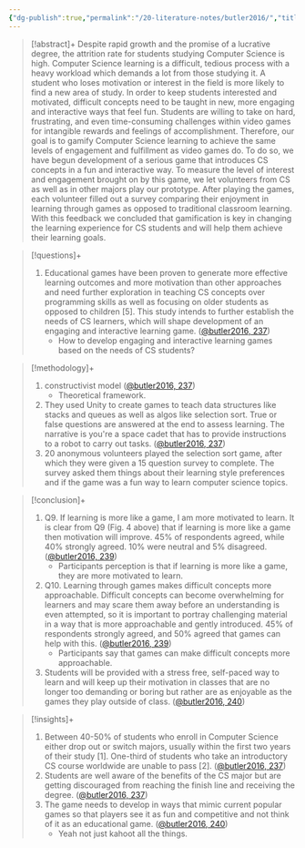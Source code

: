 ```yaml
---
{"dg-publish":true,"permalink":"/20-literature-notes/butler2016/","title":"Gamification to Engage and Motivate Students to Achieve Computer Science Learning Goals","tags":["gamification","computer-science"],"created":"2024-08-30","updated":"2024-09-13"}
---
```



> [!abstract]+
> Despite rapid growth and the promise of a lucrative degree, the attrition rate for students studying Computer Science is high. Computer Science learning is a difficult, tedious process with a heavy workload which demands a lot from those studying it. A student who loses motivation or interest in the field is more likely to find a new area of study. In order to keep students interested and motivated, difficult concepts need to be taught in new, more engaging and interactive ways that feel fun. Students are willing to take on hard, frustrating, and even time-consuming challenges within video games for intangible rewards and feelings of accomplishment. Therefore, our goal is to gamify Computer Science learning to achieve the same levels of engagement and fulfillment as video games do. To do so, we have begun development of a serious game that introduces CS concepts in a fun and interactive way. To measure the level of interest and engagement brought on by this game, we let volunteers from CS as well as in other majors play our prototype. After playing the games, each volunteer filled out a survey comparing their enjoyment in learning through games as opposed to traditional classroom learning. With this feedback we concluded that gamification is key in changing the learning experience for CS students and will help them achieve their learning goals.

> [!questions]+
>
> 1. Educational games have been proven to generate more effective learning outcomes and more motivation than other approaches and need further exploration in teaching CS concepts over programming skills as well as focusing on older students as opposed to children [5]. This study intends to further establish the needs of CS learners, which will shape development of an engaging and interactive learning game. ([@butler2016, 237](zotero://open-pdf/library/items/8WEHI2E9?page=1&annotation=5PGPT89W))
>     - How to develop engaging and interactive learning games based on the needs of CS students?

> [!methodology]+
>
> 1. constructivist model ([@butler2016, 237](zotero://open-pdf/library/items/8WEHI2E9?page=1&annotation=FQU5AR8T))
>     - Theoretical framework.
> 2. They used Unity to create games to teach data structures like stacks and queues as well as algos like selection sort. True or false questions are answered at the end to assess learning. The narrative is you're a space cadet that has to provide instructions to a robot to carry out tasks. ([@butler2016, 237](zotero://open-pdf/library/items/8WEHI2E9?page=1&annotation=UZ646Z2T))
> 3. 20 anonymous volunteers played the selection sort game, after which they were given a 15 question survey to complete. The survey asked them things about their learning style preferences and if the game was a fun way to learn computer science topics.

> [!conclusion]+
>
> 1. Q9. If learning is more like a game, I am more motivated to learn. It is clear from Q9 (Fig. 4 above) that if learning is more like a game then motivation will improve. 45% of respondents agreed, while 40% strongly agreed. 10% were neutral and 5% disagreed. ([@butler2016, 239](zotero://open-pdf/library/items/8WEHI2E9?page=3&annotation=W7SAWSNQ))
>     - Participants perception is that if learning is more like a game, they are more motivated to learn.
> 2. Q10. Learning through games makes difficult concepts more approachable. Difficult concepts can become overwhelming for learners and may scare them away before an understanding is even attempted, so it is important to portray challenging material in a way that is more approachable and gently introduced. 45% of respondents strongly agreed, and 50% agreed that games can help with this. ([@butler2016, 239](zotero://open-pdf/library/items/8WEHI2E9?page=3&annotation=VFW6YWBP))
>     - Participants say that games can make difficult concepts more approachable.
> 3. Students will be provided with a stress free, self-paced way to learn and will keep up their motivation in classes that are no longer too demanding or boring but rather are as enjoyable as the games they play outside of class. ([@butler2016, 240](zotero://open-pdf/library/items/8WEHI2E9?page=4&annotation=PYDS85LI))

> [!insights]+
>
> 1. Between 40-50% of students who enroll in Computer Science either drop out or switch majors, usually within the first two years of their study [1]. One-third of students who take an introductory CS course worldwide are unable to pass [2]. ([@butler2016, 237](zotero://open-pdf/library/items/8WEHI2E9?page=1&annotation=7ZRNKG3K))
> 2. Students are well aware of the benefits of the CS major but are getting discouraged from reaching the finish line and receiving the degree. ([@butler2016, 237](zotero://open-pdf/library/items/8WEHI2E9?page=1&annotation=PYMLSVZW))
> 3. The game needs to develop in ways that mimic current popular games so that players see it as fun and competitive and not think of it as an educational game. ([@butler2016, 240](zotero://open-pdf/library/items/8WEHI2E9?page=4&annotation=CATDMQZ7))
>     - Yeah not just kahoot all the things.
